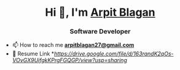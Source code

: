 <h1 align="center">Hi 👋, I'm <a align="center" href="https://654f5e5d8de2e11ec5ae6c51--tiny-sfogliatella-c52d9f.netlify.app">Arpit Blagan</a></h1>

<h3 align="center">Software Developer</h3>



- 📫 How to reach me **arpitblagan27@gmail.com**
- 🚀 Resume Link **https://drive.google.com/file/d/163randK2qOs-VOvGX9UifgkKPrgFGQGP/view?usp=sharing*
<!---
ArpitBlagan/ArpitBlagan is a ✨ special ✨ repository because its `README.md` (this file) appears on your GitHub profile.
You can click the Preview link to take a look at your changes.
--->
